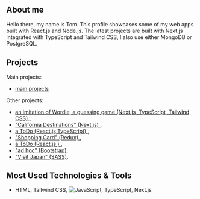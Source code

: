 ## About me
  Hello there, my name is Tom. This profile showcases some of my web apps built with React.js and Node.js. The latest projects are built with Next.js integrated with TypeScript and Tailwind CSS, I also use either MongoDB or PostgreSQL.


## Projects
Main projects: 
- <a href="https://projects-online.vercel.app"   target="_blank"> main projects </a>

Other projects:
-  <a href="https://github.com/spatulatom/nextjs-wordle-new-york-times-game#readme" target="_blank"> an imitation of Wordle, a  guessing game (Next.js, TypeScript, Tailwind CSS) </a>,
-  <a href="https://github.com/spatulatom/react-next-california-destinations#readme"> "California Destinations" (Next.js) </a>,
- <a href="https://github.com/spatulatom/todo-reactjs-typescript/tree/master#readme-top">  a ToDo (React.js,TypeScript) </a>,
-  <a href ="https://github.com/spatulatom/shopping-card-reactjs#readme"> "Shopping Card" (Redux) </a>,
-  <a href="https://github.com/spatulatom/todo-reactjs#readme"> a ToDo (React.js ) </a>,
-  <a href="https://github.com/spatulatom/bootstrap-demo-website#readme-top"> "ad hoc" (Bootstrap)</a>,
- <a href="https://github.com/spatulatom/sass-project#readme-top"> "Visit Japan"  (SASS)</a>.

   


## Most Used Technologies & Tools
- HTML, Tailwind CSS,
![JavaScript](https://img.shields.io/badge/-JavaScript-black?style=flat-square&logo=javascript), TypeScript, Next.js



<!-- MARKDOWN LINKS & IMAGES -->


